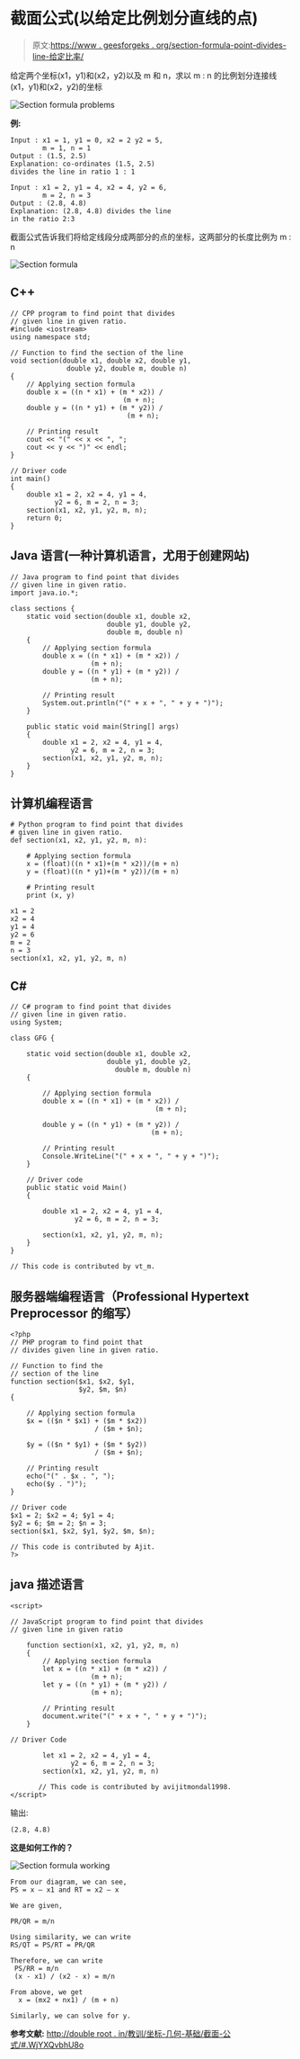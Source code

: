 # 截面公式(以给定比例划分直线的点)

> 原文:[https://www . geesforgeks . org/section-formula-point-divides-line-给定比率/](https://www.geeksforgeeks.org/section-formula-point-divides-line-given-ratio/)

给定两个坐标(x1，y1)和(x2，y2)以及 m 和 n，求以 m : n
的比例划分连接线(x1，y1)和(x2，y2)的坐标

![Section formula problems](img/51e153d6ff8f4913b6bd534aba666191.png)

**例:**

```
Input : x1 = 1, y1 = 0, x2 = 2 y2 = 5,
        m = 1, n = 1
Output : (1.5, 2.5)
Explanation: co-ordinates (1.5, 2.5)
divides the line in ratio 1 : 1

Input : x1 = 2, y1 = 4, x2 = 4, y2 = 6,
        m = 2, n = 3
Output : (2.8, 4.8)
Explanation: (2.8, 4.8) divides the line
in the ratio 2:3
```

截面公式告诉我们将给定线段分成两部分的点的坐标，这两部分的长度比例为 m : n

![Section formula](img/f9246239caa20eee10103905d1bbeedc.png)

## C++

```
// CPP program to find point that divides
// given line in given ratio.
#include <iostream>
using namespace std;

// Function to find the section of the line
void section(double x1, double x2, double y1,
              double y2, double m, double n)
{
    // Applying section formula
    double x = ((n * x1) + (m * x2)) /
                            (m + n);
    double y = ((n * y1) + (m * y2)) /
                             (m + n);

    // Printing result
    cout << "(" << x << ", ";
    cout << y << ")" << endl;
}

// Driver code
int main()
{
    double x1 = 2, x2 = 4, y1 = 4,
           y2 = 6, m = 2, n = 3;
    section(x1, x2, y1, y2, m, n);
    return 0;
}
```

## Java 语言(一种计算机语言，尤用于创建网站)

```
// Java program to find point that divides
// given line in given ratio.
import java.io.*;

class sections {
    static void section(double x1, double x2,
                        double y1, double y2,
                        double m, double n)
    {
        // Applying section formula
        double x = ((n * x1) + (m * x2)) /
                    (m + n);
        double y = ((n * y1) + (m * y2)) /
                    (m + n);

        // Printing result
        System.out.println("(" + x + ", " + y + ")");
    }

    public static void main(String[] args)
    {
        double x1 = 2, x2 = 4, y1 = 4,
               y2 = 6, m = 2, n = 3;
        section(x1, x2, y1, y2, m, n);
    }
}
```

## 计算机编程语言

```
# Python program to find point that divides
# given line in given ratio.
def section(x1, x2, y1, y2, m, n):

    # Applying section formula
    x = (float)((n * x1)+(m * x2))/(m + n)
    y = (float)((n * y1)+(m * y2))/(m + n)

    # Printing result
    print (x, y)

x1 = 2
x2 = 4
y1 = 4
y2 = 6
m = 2
n = 3
section(x1, x2, y1, y2, m, n)
```

## C#

```
// C# program to find point that divides
// given line in given ratio.
using System;

class GFG {

    static void section(double x1, double x2,
                        double y1, double y2,
                          double m, double n)
    {

        // Applying section formula
        double x = ((n * x1) + (m * x2)) /
                                    (m + n);

        double y = ((n * y1) + (m * y2)) /
                                   (m + n);

        // Printing result
        Console.WriteLine("(" + x + ", " + y + ")");
    }

    // Driver code
    public static void Main()
    {

        double x1 = 2, x2 = 4, y1 = 4,
                y2 = 6, m = 2, n = 3;

        section(x1, x2, y1, y2, m, n);
    }
}

// This code is contributed by vt_m.
```

## 服务器端编程语言（Professional Hypertext Preprocessor 的缩写）

```
<?php
// PHP program to find point that 
// divides given line in given ratio.

// Function to find the
// section of the line
function section($x1, $x2, $y1,
                 $y2, $m, $n)
{

    // Applying section formula
    $x = (($n * $x1) + ($m * $x2))
                     / ($m + $n);

    $y = (($n * $y1) + ($m * $y2)) 
                     / ($m + $n);

    // Printing result
    echo("(" . $x . ", ");
    echo($y . ")");
}

// Driver code
$x1 = 2; $x2 = 4; $y1 = 4;
$y2 = 6; $m = 2; $n = 3;
section($x1, $x2, $y1, $y2, $m, $n);

// This code is contributed by Ajit.
?>
```

## java 描述语言

```
<script>

// JavaScript program to find point that divides
// given line in given ratio

    function section(x1, x2, y1, y2, m, n)
    {
        // Applying section formula
        let x = ((n * x1) + (m * x2)) /
                    (m + n);
        let y = ((n * y1) + (m * y2)) /
                    (m + n);

        // Printing result
        document.write("(" + x + ", " + y + ")");
    }

// Driver Code

        let x1 = 2, x2 = 4, y1 = 4,
               y2 = 6, m = 2, n = 3;
        section(x1, x2, y1, y2, m, n)

       // This code is contributed by avijitmondal1998.
</script>
```

输出:

```
(2.8, 4.8)
```

**这是如何工作的？**

![Section formula working](img/d5775930d732a19baced481bec4d8320.png)

```
From our diagram, we can see,
PS = x – x1 and RT = x2 – x

We are given,

PR/QR = m/n

Using similarity, we can write
RS/QT = PS/RT = PR/QR

Therefore, we can write
 PS/RR = m/n
 (x - x1) / (x2 - x) = m/n

From above, we get
  x = (mx2 + nx1) / (m + n)

Similarly, we can solve for y.
```

**参考文献:**
[http://double root . in/教训/坐标-几何-基础/截面-公式/#.WjYXQvbhU8o](http://doubleroot.in/lessons/coordinate-geometry-basics/section-formula/#.WjYXQvbhU8o)